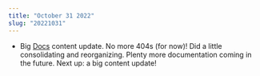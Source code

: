 ```yaml
---
title: "October 31 2022"
slug: "20221031"
---
```


- Big [Docs](/docs) content update. No more 404s (for now)! Did a little consolidating and reorganizing. Plenty more documentation coming in the future. Next up: a big content update!
